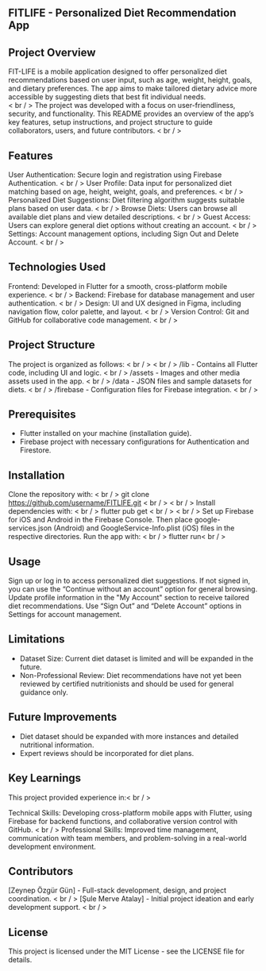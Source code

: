 ## FITLIFE - Personalized Diet Recommendation App
## Project Overview
FIT-LIFE is a mobile application designed to offer personalized diet recommendations based on user input, such as age, weight, height, goals, and dietary preferences. The app aims to make tailored dietary advice more accessible by suggesting diets that best fit individual needs. <br/>
< br / >
The project was developed with a focus on user-friendliness, security, and functionality. This README provides an overview of the app’s key features, setup instructions, and project structure to guide collaborators, users, and future contributors. < br / >

## Features
User Authentication: Secure login and registration using Firebase Authentication. < br / >
User Profile: Data input for personalized diet matching based on age, height, weight, goals, and preferences. < br / >
Personalized Diet Suggestions: Diet filtering algorithm suggests suitable plans based on user data. < br / >
Browse Diets: Users can browse all available diet plans and view detailed descriptions. < br / >
Guest Access: Users can explore general diet options without creating an account. < br / >
Settings: Account management options, including Sign Out and Delete Account. < br / >

## Technologies Used
Frontend: Developed in Flutter for a smooth, cross-platform mobile experience. < br / >
Backend: Firebase for database management and user authentication. < br / >
Design: UI and UX designed in Figma, including navigation flow, color palette, and layout. < br / >
Version Control: Git and GitHub for collaborative code management. < br / >

## Project Structure
The project is organized as follows: < br / >
< br / >
/lib - Contains all Flutter code, including UI and logic. < br / >
/assets - Images and other media assets used in the app. < br / >
/data - JSON files and sample datasets for diets. < br / >
/firebase - Configuration files for Firebase integration. < br / >

## Prerequisites
- Flutter installed on your machine (installation guide).
- Firebase project with necessary configurations for Authentication and Firestore.

## Installation
Clone the repository with: < br / >
git clone https://github.com/username/FITLIFE.git < br / >
< br / >
Install dependencies with: < br / >
flutter pub get < br / >
< br / >
Set up Firebase for iOS and Android in the Firebase Console. Then place google-services.json (Android) and GoogleService-Info.plist (iOS) files in the respective directories. Run the app with: < br / >
flutter run< br / >

## Usage
Sign up or log in to access personalized diet suggestions. If not signed in, you can use the “Continue without an account” option for general browsing. Update profile information in the "My Account" section to receive tailored diet recommendations. Use “Sign Out” and “Delete Account” options in Settings for account management.

## Limitations
- Dataset Size: Current diet dataset is limited and will be expanded in the future.
- Non-Professional Review: Diet recommendations have not yet been reviewed by certified nutritionists and should be used for general guidance only.

## Future Improvements
- Diet dataset should be expanded with more instances and detailed nutritional information.
- Expert reviews should be incorporated for diet plans.

## Key Learnings
This project provided experience in:< br / >

Technical Skills: Developing cross-platform mobile apps with Flutter, using Firebase for backend functions, and collaborative version control with GitHub. < br / >
Professional Skills: Improved time management, communication with team members, and problem-solving in a real-world development environment. 

## Contributors
[Zeynep Özgür Gün] - Full-stack development, design, and project coordination. < br / >
[Şule Merve Atalay] - Initial project ideation and early development support. < br / >

## License
This project is licensed under the MIT License - see the LICENSE file for details.
